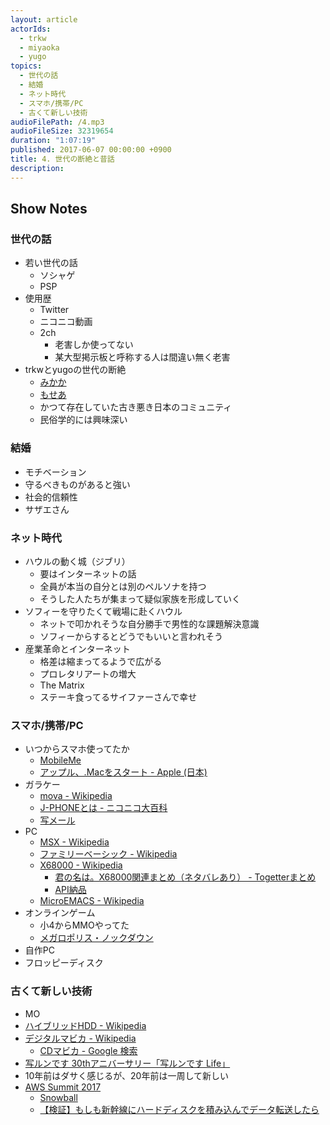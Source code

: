 ```yaml
---
layout: article
actorIds:
  - trkw
  - miyaoka
  - yugo
topics:
  - 世代の話
  - 結婚
  - ネット時代
  - スマホ/携帯/PC
  - 古くて新しい技術
audioFilePath: /4.mp3
audioFileSize: 32319654
duration: "1:07:19"
published: 2017-06-07 00:00:00 +0900
title: 4. 世代の断絶と昔話
description:
---
```


## Show Notes

### 世代の話

- 若い世代の話
  - ソシャゲ
  - PSP
- 使用歴
  - Twitter
  - ニコニコ動画
  - 2ch
    - 老害しか使ってない
    - 某大型掲示板と呼称する人は間違い無く老害
- trkwとyugoの世代の断絶
  - [みかか](https://ja.wikipedia.org/wiki/%E3%81%BF%E3%81%8B%E3%81%8B)
  - [もせあ](http://dic.nicovideo.jp/a/mp3)
  - かつて存在していた古き悪き日本のコミュニティ
  - 民俗学的には興味深い

### 結婚

- モチベーション
- 守るべきものがあると強い
- 社会的信頼性
- サザエさん

### ネット時代

- ハウルの動く城（ジブリ）
  - 要はインターネットの話
  - 全員が本当の自分とは別のペルソナを持つ
  - そうした人たちが集まって疑似家族を形成していく
- ソフィーを守りたくて戦場に赴くハウル
  - ネットで叩かれそうな自分勝手で男性的な課題解決意識
  - ソフィーからするとどうでもいいと言われそう
- 産業革命とインターネット
  - 格差は縮まってるようで広がる
  - プロレタリアートの増大
  - The Matrix
  - ステーキ食ってるサイファーさんで幸せ

### スマホ/携帯/PC

- いつからスマホ使ってたか
  - [MobileMe](https://ja.wikipedia.org/wiki/MobileMe)
  - [アップル、.Macをスタート - Apple (日本)](https://www.apple.com/jp/newsroom/2002/07/17Apple-Launches-Mac/)
- ガラケー
  - [mova - Wikipedia](https://ja.wikipedia.org/wiki/Mova)
  - [J-PHONEとは - ニコニコ大百科](http://dic.nicovideo.jp/a/j-phone)
  - [写メール](https://ja.wikipedia.org/wiki/%E5%86%99%E3%83%A1%E3%83%BC%E3%83%AB)
- PC
  - [MSX - Wikipedia](https://ja.wikipedia.org/wiki/MSX)
  - [ファミリーベーシック - Wikipedia](https://ja.wikipedia.org/wiki/%E3%83%95%E3%82%A1%E3%83%9F%E3%83%AA%E3%83%BC%E3%83%99%E3%83%BC%E3%82%B7%E3%83%83%E3%82%AF)
  - [X68000 - Wikipedia](https://ja.wikipedia.org/wiki/X68000)
    - [君の名は。X68000関連まとめ（ネタバレあり） - Togetterまとめ](https://togetter.com/li/1018522)
    - [API納品](http://tiqav.com/5He)
  - [MicroEMACS - Wikipedia](https://en.wikipedia.org/wiki/MicroEMACS)
- オンラインゲーム
  - 小4からMMOやってた
  - [メガロポリス・ノックダウン](http://comic-walker.com/contents/detail/KDCW_MF00000023010000_68/)
- 自作PC
- フロッピーディスク

### 古くて新しい技術

- MO
- [ハイブリッドHDD - Wikipedia](https://ja.wikipedia.org/wiki/%E3%83%8F%E3%82%A4%E3%83%96%E3%83%AA%E3%83%83%E3%83%89HDD)
- [デジタルマビカ - Wikipedia](https://ja.wikipedia.org/wiki/%E3%83%87%E3%82%B8%E3%82%BF%E3%83%AB%E3%83%9E%E3%83%93%E3%82%AB)
  - [CDマビカ - Google 検索](https://www.google.co.jp/search?q=CD%E3%83%9E%E3%83%93%E3%82%AB&tbm=isch)
- [写ルンです 30thアニバーサリー「写ルンです Life」](http://fujifilm.jp/personal/filmandcamera/utsurundesu/promotion/lf30/anniv/history.html)
- 10年前はダサく感じるが、20年前は一周して新しい
- [AWS Summit 2017](http://www.awssummit.tokyo/)
  - [Snowball](https://techcrunch.com/2015/10/07/amazon-launches-snowball-a-rugged-storage-appliance-for-importing-data-to-aws-by-fedex/)
  - [【検証】もしも新幹線にハードディスクを積み込んでデータ転送したら](https://twitter.com/i/moments/838016251741888513)
